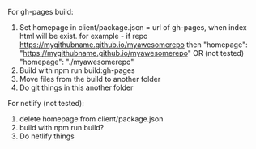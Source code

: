 For gh-pages build:
  1. Set homepage in client/package.json = url of gh-pages, when index html will be exist.
    for example - if repo https://mygithubname.github.io/myawesomerepo then 
      "homepage": "https://mygithubname.github.io/myawesomerepo"
      OR (not tested)
      "homepage": "./myawesomerepo"
  2. Build with npm run build:gh-pages
  3. Move files from the build to another folder
  4. Do git things in this another folder

For netlify (not tested):
  1. delete homepage from client/package.json
  2. build with npm run build?
  3. Do netlify things